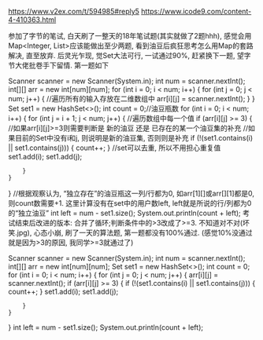 https://www.v2ex.com/t/594985#reply5
https://www.icode9.com/content-4-410363.html


参加了字节的笔试, 白天刷了一整天的18年笔试题(其实就做了2题hhh), 感觉会用Map<Integer, List>应该能做出至少两题, 
看到油豆后疯狂思考怎么用Map的套路解决, 直至放弃. 后灵光乍现, 觉Set大法可行, 一试通过90%, 赶紧换下一题, 望字节大佬批卷手下留情.
第一题如下

Scanner scanner = new Scanner(System.in);
int num = scanner.nextInt();
int[][] arr = new int[num][num];
for (int i = 0; i < num; i++) {
    for (int j = 0; j < num; j++) {
    	//遍历所有的输入存放在二维数组中
        arr[i][j] = scanner.nextInt();
    }
}
Set<Integer> set1 = new HashSet<>();
int count = 0;//油豆瓶数
for (int i = 0; i < num; i++) {
    for (int j = i + 1; j < num; j++) {
    	//遍历数组中每一个值
        if (arr[i][j] >= 3) {
        	//如果arr[i][j]>=3则需要判断是 新的油豆 还是 已存在的某一个油豆集的补充
        	//如果目前的Set中没有i和j, 则说明是新的油豆集, 否则则是补充
            if (!(set1.contains(i) || set1.contains(j))) {
                count++;
            }
            //set可以去重, 所以不用担心重复值
            set1.add(i);
            set1.add(j);

        }
    }
}
//根据观察认为, “独立存在”的油豆瓶这一列/行都为0, 如arr[1][]或arr[][1]都是0, 则count数需要+1. 这里计算没有在set中的用户数left, left就是所说的行/列都为0的“独立油豆”
int left = num - set1.size();
System.out.println(count + left);
考试结束后改进的版本: 合并了循环;判断条件中的>3改成了>=3. 不知道对不对(坏笑.jpg), 心态小崩, 刷了一天的算法题, 第一题都没有100%通过. (感觉10%没通过就是因为>3的原因, 我同学>=3就通过了)

Scanner scanner = new Scanner(System.in);
int num = scanner.nextInt();
int[][] arr = new int[num][num];
Set<Integer> set1 = new HashSet<>();
int count = 0;
for (int i = 0; i < num; i++) {
    for (int j = 0; j < num; j++) {
        arr[i][j] = scanner.nextInt();
        if (arr[i][j] >= 3) {
            if (!(set1.contains(i) || set1.contains(j))) {
                count++;
            }
            set1.add(i);
            set1.add(j);

        }
    }
}
int left = num - set1.size();
System.out.println(count + left);